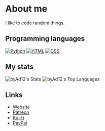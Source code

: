 # About me

I like to code random things.

## Programming languages
[![Python](https://www.quintagroup.com/++theme++quintagroup-theme/images/logo_python_section.png)](https://python.org)
[![HTML](https://img.icons8.com/material-outlined/2x/html-5.png)](https://developer.mozilla.org/es/docs/Web/HTML)
[![CSS](https://www.proteusthemes.com/wp-content/uploads/2017/11/features-css-min.png)](https://developer.mozilla.org/es/docs/Web/CSS)

## My stats
![byAd12's Stats](https://github-readme-stats.vercel.app/api?username=byAd12&theme=tokyonight&show_icons=true&hide_border=false&count_private=true)
![byAd12's Top Languages](https://github-readme-stats.vercel.app/api/top-langs/?username=byAd12&theme=tokyonight&show_icons=true&hide_border=false&layout=compact)

## Links

* [Website](https://byad12.pages.dev)
* [Patreon](https://www.patreon.com/byAd12)
* [Ko-Fi](https://ko-fi.com/byad12)
* [PayPal](https://www.paypal.com/donate/?hosted_button_id=9D8YV9UW5LYKQ)
